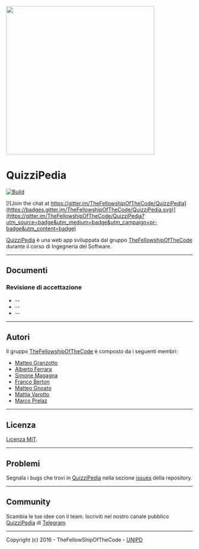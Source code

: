 <img src="http://thefellowshipofthecode.github.io/IMG/QP.jpg" data-canonical-src="http://thefellowshipofthecode.github.io/"  width="400"/>


# QuizziPedia

[![Build](https://travis-ci.org/TheFellowshipOfTheCode/QuizziPedia.svg?branch=master)](https://travis-ci.org/TheFellowshipOfTheCode/QuizziPedia)

[![Join the chat at https://gitter.im/TheFellowshipOfTheCode/QuizziPedia](https://badges.gitter.im/TheFellowshipOfTheCode/QuizziPedia.svg)](https://gitter.im/TheFellowshipOfTheCode/QuizziPedia?utm_source=badge&utm_medium=badge&utm_campaign=pr-badge&utm_content=badge)

[QuizziPedia](https://quizzipedia.herokuapp.com) è una web app sviluppata dal gruppo [TheFellowshipOfTheCode](http://thefellowshipofthecode.github.io/) durante il corso di Ingegneria del Software.

- - -

## Documenti

### Revisione di accettazione
  + --
  + --
  + --

- - -


## Autori
Il gruppo [TheFellowshipOfTheCode](http://thefellowshipofthecode.github.io/) è composto da i seguenti membri:
* [Matteo Granzotto](http://www.matteogranzotto.com/)
* [Alberto Ferrara]()
* [Simone Magagna]()
* [Franco Berton]()
* [Matteo Gnoato]()
* [Mattia Varotto]()
* [Marco Prelaz]()

- - -

## Licenza
[Licenza MIT](https://github.com/TheFellowshipOfTheCode/QuizziPedia/blob/master/license).

- - -

## Problemi
Segnala i bugs che trovi in [QuizziPedia](https://quizzipedia.herokuapp.com) nella sezione [issues](https://github.com/TheFellowshipOfTheCode/QuizziPedia/issues) della repository.

- - -

## Community
Scambia le tue idee con il team. Iscriviti nel nostro canale pubblico [QuizziPedia](https://telegram.me/quizzipedia) di [Telegram](https://telegram.org/).

- - -

Copyright (c) 2016 - TheFellowShipOfTheCode - [UNIPD](http://informatica.math.unipd.it/)
